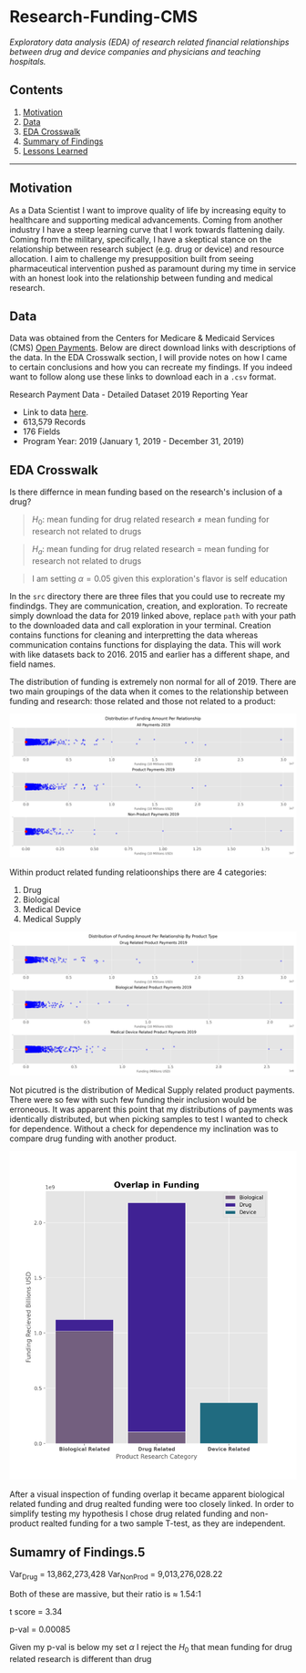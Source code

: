 # Research-Funding-CMS

*Exploratory data analysis (EDA) of research related financial relationships between drug and device companies and physicians and teaching hospitals.*

## Contents
 
1. [Motivation](#Motivation)
2. [Data](#Data)
3. [EDA Crosswalk](#EDA)
4. [Summary of Findings](#Summary)
5. [Lessons Learned](#Lessons)

-------

## <a name="Motivation">Motivation</a>

As a Data Scientist I want to improve quality of life by increasing equity to healthcare and supporting medical advancements. Coming from another industry I have a steep learning curve that I work towards flattening daily. Coming from the military, specifically, I have a skeptical stance on the relationship between research subject (e.g. drug or device) and resource allocation. I aim to challenge my presupposition built from seeing pharmaceutical intervention pushed as paramount during my time in service with an honest look into the relationship between funding and medical research.

## <a name="Data">Data</a>

Data was obtained from the Centers for Medicare & Medicaid Services (CMS) [Open Payments](https://openpaymentsdata.cms.gov/about). Below are direct download links with descriptions of the data. In the EDA Crosswalk section, I will provide notes on how I came to certain conclusions and how you can recreate my findings. If you indeed want to follow along use these links to download each in a `.csv` format.

Research Payment Data - Detailed Dataset 2019 Reporting Year
* Link to data [here](https://openpaymentsdata.cms.gov/dataset/Research-Payment-Data-Detailed-Dataset-2019-Report/cghb-i8te).
* 613,579 Records
* 176 Fields
* Program Year: 2019 (January 1, 2019 - December 31, 2019)

## <a name="EDA">EDA Crosswalk</a>

Is there differnce in mean funding based on the research's inclusion of a drug?

> $H_0$: mean funding for drug related research $\ne$ mean funding for research not related to drugs

> $H_a$: mean funding for drug related research = mean funding for research not related to drugs

> I am setting $\alpha = 0.05$ given this exploration's flavor is self education

In the `src` directory there are three files that you could use to recreate my findindgs. They are communication, creation, and exploration. To recreate simply download the data for 2019 linked above, replace `path` with your path to the downloaded data and call exploration in your terminal. Creation contains functions for cleaning and interpretting the data whereas communication contains functions for displaying the data. This will work with like datasets back to 2016. 2015 and earlier has a different shape, and field names.

The distribution of funding is extremely non normal for all of 2019. There are two main groupings of the data when it comes to the relationship between funding and research: those related and those not related to a product:

![Distribution of Funding Amount per Relationship](images/Dist_Fund_1.png)

Within product related funding relatioonships there are 4 categories:
1. Drug
2. Biological
3. Medical Device
4. Medical Supply

![Distribution of Funding Amount per Reltionship by Product Type](images/Dist_Fund_2.png)

Not picutred is the distribution of Medical Supply related product payments. There were so few with such few funding their inclusion would be erroneous. It was apparent this point that my distributions of payments was identically distributed, but when picking samples to test I wanted to check for dependence. Without a check for dependence my inclination was to compare drug funding with another product.

![Dependencies](images/Dependencies.png)

After a visual inspection of funding overlap it became apparent biological related funding and drug realted funding were too closely linked. In order to simplify testing my hypothesis I chose drug related funding and non-product realted funding for a two sample T-test, as they are independent.

## <a name="Summary">Sumamry of Findings</a>.5

Var<sub>Drug</sub> = 13,862,273,428
Var<sub>NonProd</sub> =  9,013,276,028.22

Both of these are massive, but their ratio is $\approx$ 1.54:1

t score  = 3.34

p-val = 0.00085

Given my p-val is below my set $\alpha$ I reject the $H_0$ that mean funding for drug related research is different than drug